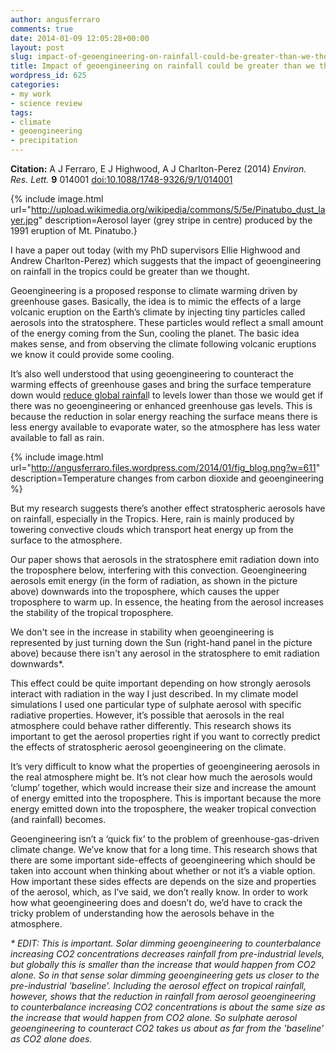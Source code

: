 ```yaml
---
author: angusferraro
comments: true
date: 2014-01-09 12:05:28+00:00
layout: post
slug: impact-of-geoengineering-on-rainfall-could-be-greater-than-we-thought
title: Impact of geoengineering on rainfall could be greater than we thought
wordpress_id: 625
categories:
- my work
- science review
tags:
- climate
- geoengineering
- precipitation
---
```


**Citation:** A J Ferraro, E J Highwood, A J Charlton-Perez (2014) _Environ. Res. Lett._ **9** 014001 [doi:10.1088/1748-9326/9/1/014001](http://dx.doi.org/10.1088/1748-9326/9/1/014001)

{% include image.html
url="http://upload.wikimedia.org/wikipedia/commons/5/5e/Pinatubo_dust_layer.jpg"
description=Aerosol layer (grey stripe in centre) produced by the 1991 eruption of Mt. Pinatubo.}

I have a paper out today (with my PhD supervisors Ellie Highwood and
Andrew Charlton-Perez) which suggests that the impact of
geoengineering on rainfall in the tropics could be greater than we
thought.

Geoengineering is a proposed response to climate warming driven by
greenhouse gases. Basically, the idea is to mimic the effects of a
large volcanic eruption on the Earth’s climate by injecting tiny
particles called aerosols into the stratosphere. These particles would
reflect a small amount of the energy coming from the Sun, cooling the
planet. The basic idea makes sense, and from observing the climate
following volcanic eruptions we know it could provide some cooling.

It’s also well understood that using geoengineering to counteract the
warming effects of greenhouse gases and bring the surface temperature
down would
[reduce global rainfal](http://www.egu.eu/news/4/geoengineering-could-disrupt-rainfall-patterns/)l
to levels lower than those we would get if there was no geoengineering
or enhanced greenhouse gas levels. This is because the reduction in
solar energy reaching the surface means there is less energy available
to evaporate water, so the atmosphere has less water available to fall
as rain.

{% include image.html
url="http://angusferraro.files.wordpress.com/2014/01/fig_blog.png?w=611"
description=Temperature changes from carbon dioxide and geoengineering %}

But my research suggests there’s another effect stratospheric aerosols
have on rainfall, especially in the Tropics. Here, rain is mainly
produced by towering convective clouds which transport heat energy up
from the surface to the atmosphere.

Our paper shows that aerosols in the stratosphere emit radiation down
into the troposphere below, interfering with this
convection. Geoengineering aerosols emit energy (in the form of
radiation, as shown in the picture above) downwards into the
troposphere, which causes the upper troposphere to warm up. In
essence, the heating from the aerosol increases the stability of the
tropical troposphere.

We don't see in the increase in stability when geoengineering is
represented by just turning down the Sun (right-hand panel in the
picture above) because there isn't any aerosol in the stratosphere to
emit radiation downwards\*.

This effect could be quite important depending on how strongly
aerosols interact with radiation in the way I just described. In my
climate model simulations I used one particular type of sulphate
aerosol with specific radiative properties. However, it’s possible
that aerosols in the real atmosphere could behave rather
differently. This research shows its important to get the aerosol
properties right if you want to correctly predict the effects of
stratospheric aerosol geoengineering on the climate.

It’s very difficult to know what the properties of geoengineering
aerosols in the real atmosphere might be. It’s not clear how much the
aerosols would ‘clump’ together, which would increase their size and
increase the amount of energy emitted into the troposphere. This is
important because the more energy emitted down into the troposphere,
the weaker tropical convection (and rainfall) becomes.

Geoengineering isn’t a ‘quick fix’ to the problem of
greenhouse-gas-driven climate change. We’ve know that for a long
time. This research shows that there are some important side-effects
of geoengineering which should be taken into account when thinking
about whether or not it’s a viable option. How important these sides
effects are depends on the size and properties of the aerosol, which,
as I’ve said, we don’t really know. In order to work how what
geoengineering does and doesn’t do, we’d have to crack the tricky
problem of understanding how the aerosols behave in the atmosphere.

_* EDIT: This is important. Solar dimming geoengineering to
counterbalance increasing CO2 concentrations decreases rainfall from
pre-industrial levels, but globally this is smaller than the increase
that would happen from CO2 alone. So in that sense solar dimming
geoengineering gets us closer to the pre-industrial
'baseline'. Including the aerosol effect on tropical rainfall,
however, shows that the reduction in rainfall from aerosol
geoengineering to counterbalance increasing CO2 concentrations is
about the same size as the increase that would happen from CO2
alone. So sulphate aerosol geoengineering to counteract CO2 takes us
about as far from the 'baseline' as CO2 alone does._
